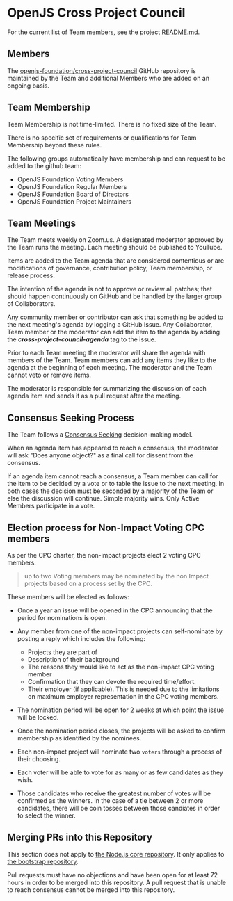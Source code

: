 # OpenJS Cross Project Council

For the current list of Team members, see the project
[README.md](./README.md).

## Members

The [openjs-foundation/cross-project-council](https://github.com/openjs-foundation/cross-project-council) GitHub
repository is maintained by the Team and additional Members who are
added on an ongoing basis.

## Team Membership

Team Membership is not time-limited. There is no fixed size of the Team.

There is no specific set of requirements or qualifications for Team Membership beyond these rules.

The following groups automatically have membership and can request to be added to the github team:

* OpenJS Foundation Voting Members
* OpenJS Foundation Regular Members
* OpenJS Foundation Board of Directors
* OpenJS Foundation Project Maintainers

## Team Meetings

The Team meets weekly on Zoom.us. A designated moderator
approved by the Team runs the meeting. Each meeting should be
published to YouTube.

Items are added to the Team agenda that are considered contentious or
are modifications of governance, contribution policy, Team membership,
or release process.

The intention of the agenda is not to approve or review all patches;
that should happen continuously on GitHub and be handled by the larger
group of Collaborators.

Any community member or contributor can ask that something be added to
the next meeting's agenda by logging a GitHub Issue. Any Collaborator,
Team member or the moderator can add the item to the agenda by adding
the ***cross-project-council-agenda*** tag to the issue.

Prior to each Team meeting the moderator will share the agenda with
members of the Team. Team members can add any items they like to the
agenda at the beginning of each meeting. The moderator and the Team
cannot veto or remove items.

The moderator is responsible for summarizing the discussion of each
agenda item and sends it as a pull request after the meeting.

## Consensus Seeking Process

The Team follows a
[Consensus Seeking](http://en.wikipedia.org/wiki/Consensus-seeking_decision-making)
decision-making model.

When an agenda item has appeared to reach a consensus, the moderator
will ask "Does anyone object?" as a final call for dissent from the
consensus.

If an agenda item cannot reach a consensus, a Team member can call for
the item to be decided by a vote or to table the issue to the next
meeting. In both cases the decision must be seconded by a majority of the Team
or else the discussion will continue. Simple majority wins. Only Active
Members participate in a vote.


## Election process for Non-Impact Voting CPC members

As per the CPC charter, the non-impact projects elect 2 voting CPC members:

> up to two Voting members may be nominated by the non Impact projects
  based on a process set by the CPC.

These members will be elected as follows:

* Once a year an issue will be opened in the CPC announcing that the period for
  nominations is open.

* Any member from one of the non-impact projects can self-nominate by posting a
  reply which includes the following:

  * Projects they are part of
  * Description of their background
  * The reasons they would like to act as the non-impact CPC voting member
  * Confirmation that they can devote the required time/effort.
  * Their employer  (if applicable).  This is needed due to the limitations
    on maximum employer representation in the CPC voting members.

* The nomination period will be open for 2 weeks at which point the issue will be locked.

* Once the nomination period closes, the projects will be asked to confirm membership
  as identified by the nominees.

* Each non-impact project will nominate two `voters` through a process of their choosing.

* Each voter will be able to vote for as many or as few candidates as they wish.

* Those candidates who receive the greatest number of votes will be confirmed as
  the winners. In the case of a tie between 2 or more candidates, there will be coin
  tosses between those candiates in order to select the winner.







## Merging PRs into this Repository

This section does not apply to [the Node.js core repository](https://github.com/nodejs/node).
It only applies to [the bootstrap repository](https://github.com/nodejs/bootstrap).

Pull requests must have no objections and have been open for at least 72 hours 
in order to be merged into this repository. A pull request that is unable to
reach consensus cannot be merged into this repository.
